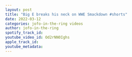 ```yaml
---
layout: post
title: "Big E breaks his neck on WWE Smackdown #shorts"
date: 2022-03-12
categories: jofo-in-the-ring videos
author: jofo-in-the-ring
spotify_track_id: 
youtube_video_id: Od2rNN0Ighs
apple_track_id: 
youtube_metadata: 
---
```

